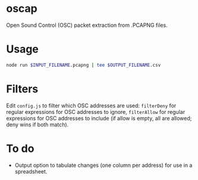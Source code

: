 # oscap

Open Sound Control (OSC) packet extraction from .PCAPNG files.

# Usage

```bash
node run $INPUT_FILENAME.pcapng | tee $OUTPUT_FILENAME.csv
```

# Filters

Edit `config.js` to filter which OSC addresses are used: `filterDeny` for regular expressions for OSC addresses to ignore, `filterAllow` for regular expressions for OSC addresses to include (if allow is empty, all are allowed; deny wins if both match).

# To do

* Output option to tabulate changes (one column per address) for use in a spreadsheet.
